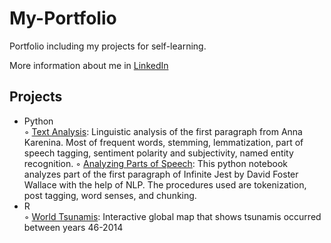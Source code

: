 # My-Portfolio
Portfolio including my projects for self-learning.

More information about me in <a href="https://www.linkedin.com/in/micaela-gimenez-2135a112b/">LinkedIn</a>

## Projects
<ul>
  <li>Python</li>
      ◦ <a href="https://github.com/micaelagimenez/textanalysis">Text Analysis</a>: Linguistic analysis of the first paragraph from Anna Karenina. Most of frequent words, stemming, lemmatization, part of speech tagging, sentiment polarity and subjectivity, named entity recognition.
      ◦ <a href="https://github.com/micaelagimenez/postagging">Analyzing Parts of Speech</a>: This python notebook analyzes part of the first paragraph of Infinite Jest by David Foster Wallace with the help of NLP. The procedures used are tokenization, post tagging, word senses, and chunking.
  <li>R</li>
      ◦ <a href="https://github.com/micaelagimenez/World-Tsunamis">World Tsunamis</a>: Interactive global map that shows tsunamis occurred between years 46-2014</dd>
</ul>
